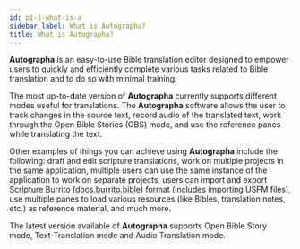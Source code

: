 ```yaml
---
id: p1-1-what-is-a
sidebar_label: What is Autographa?
title: What is Autographa?
---
```


**Autographa** is an easy-to-use Bible translation editor designed to empower users to quickly and efficiently complete various tasks related to Bible translation and to do so with minimal training.

The most up-to-date version of **Autographa** currently supports different modes useful for translations. The **Autographa** software allows the user to track changes in the source text, record audio of the translated text, work through the Open Bible Stories (OBS) mode, and use the reference panes while translating the text. 

Other examples of things you can achieve using **Autographa** include the following: draft and edit scripture translations, work on multiple projects in the same application, multiple users can use the same instance of the application to work on separate projects, users can import and export Scripture Burrito ([docs.burrito.bible](https://docs.burrito.bible/)) format (includes importing USFM files), use multiple panes to load various resources (like Bibles, translation notes, etc.) as reference material, and much more. 

The latest version available of **Autographa** supports Open Bible Story mode, Text-Translation mode and Audio Translation mode.
